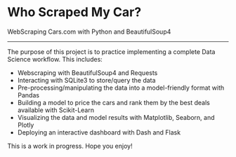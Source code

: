 # Who Scraped My Car?
WebScraping Cars.com with Python and BeautifulSoup4
_____

The purpose of this project is to practice implementing a complete Data Science workflow. This includes:
* Webscraping with BeautifulSoup4 and Requests
* Interacting with SQLite3 to store/query the data
* Pre-processing/manipulating the data into a model-friendly format with Pandas
* Building a model to price the cars and rank them by the best deals available with Scikit-Learn
* Visualizing the data and model results with Matplotlib, Seaborn, and Plotly
* Deploying an interactive dashboard with Dash and Flask

This is a work in progress.
Hope you enjoy!
